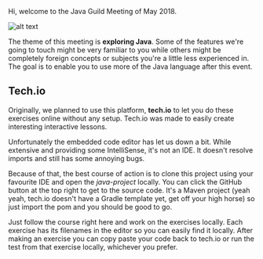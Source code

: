 Hi, welcome to the Java Guild Meeting of May 2018.

![alt text](https://www.gimv.com/sites/gimv001.prod.sidonia.be/files/styles/290_width/public/2018-05/logo_cegeka_w.png "Stream")

The theme of this meeting is **exploring Java**. Some of the features we're going to touch might be very familiar to you while others might be completely foreign concepts or subjects you're a little less experienced in. The goal is to enable you to use more of the Java language after this event.

## Tech.io
Originally, we planned to use this platform, **tech.io** to let you do these exercises online without any setup. Tech.io was made to easily create interesting interactive lessons. 

Unfortunately the embedded code editor has let us down a bit. While extensive and providing some IntelliSense, it's not an IDE. It doesn't resolve imports and still has some annoying bugs.

Because of that, the best course of action is to clone this project using your favourite IDE and open the _java-project_ locally. You can click the GitHub button at the top right to get to the source code. It's a Maven project (yeah yeah, tech.io doesn't have a Gradle template yet, get off your high horse) so just import the pom and you should be good to go.

Just follow the course right here and work on the exercises locally. Each exercise has its filenames in the editor so you can easily find it locally. After making an exercise you can copy paste your code back to tech.io or run the test from that exercise locally, whichever you prefer.